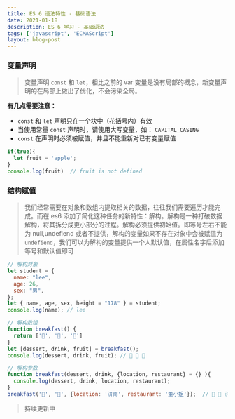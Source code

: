 ```yaml
---
title: ES 6 语法特性 - 基础语法
date: 2021-01-18
description: ES 6 学习 - 基础语法
tags: ['javascript', 'ECMAScript']
layout: blog-post
---
```


### 变量声明

> 变量声明 `const` 和 `let`，相比之前的 var 变量是没有局部的概念，新变量声明的在局部上做出了优化，不会污染全局。

**有几点需要注意：**

- `const` 和 `let` 声明只在一个块中（花括号内）有效
- 当使用常量 `const` 声明时，请使用大写变量，如： `CAPITAL_CASING`
- `const` 在声明时必须被赋值，并且不能重新对已有变量赋值

```javascript
if(true){
  let fruit = 'apple';
}
console.log(fruit)  // fruit is not defined
```

### 结构赋值

> 我们经常需要在对象和数组内提取相关的数据，往往我们需要遍历才能完成。而在 es6 添加了简化这种任务的新特性：解构。解构是一种打破数据解构，将其拆分成更小部分的过程。解构必须提供初始值。即等号左右不能为 null,undefiend 或者不提供，解构的变量如果不存在对象中会被赋值为 `undefiend`，我们可以为解构的变量提供一个人默认值，在属性名字后添加等号和默认值即可

```javascript
// 解构对象
let student = {
  name: "lee",
  age: 26,
  sex: "男",
};
let { name, age, sex, height = "178" } = student;
console.log(name); // lee

// 解构数组
function breakfast() {
  return ['🍰', '🍵', '🍎']
}
let [dessert, drink, fruit] = breakfast();
console.log(dessert, drink, fruit); // 🍰 🍵 🍎

// 解构参数
function breakfast(dessert, drink, {location, restaurant} = {} ){
  console.log(dessert, drink, location, restaurant);
}
breakfast('🍰', '🍺', {location: '济南', restaurant: '董小姐'});  // 🍰 🍺 济南 董小姐
```

> 持续更新中